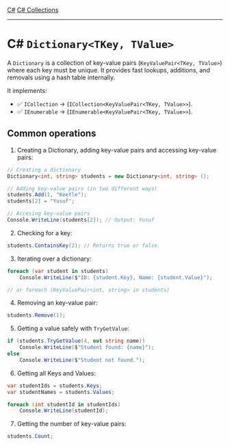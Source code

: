 [C#](csharp)
[C# Collections](csharp_collections)

---
# C# `Dictionary<TKey, TValue>`
A `Dictionary` is a collection of key-value pairs (`KeyValuePair<TKey, TValue>`) where each key must be unique. It provides fast lookups, additions, and removals using a hash table internally.

It implements:
- ✅ `ICollection` -> (`ICollection<KeyValuePair<TKey, TValue>>`).
- ✅ `IEnumerable` -> (`IEnumerable<KeyValuePair<TKey, TValue>>`).

## Common operations
1. Creating a Dictionary, adding key-value pairs and accessing key-value pairs:
```csharp
// Creating a dictionary
Dictionary<int, string> students = new Dictionary<int, string> ();

// Adding key-value pairs (in two different ways)
students.Add(1, "Keefle");
students[2] = "Yusuf";

// Accesing key-value pairs
Console.WriteLine(students[2]); // Output: Yusuf
```

2. Checking for a key:
```csharp
students.ContainsKey(2); // Returns true or false.
```

3. Iterating over a dictionary:
```csharp
foreach (var student in students)
	Console.WriteLine($"ID: {student.Key}, Name: {student.Value}");

// or foreach (KeyValuePair<int, string> in students)
```

4. Removing an key-value pair:
```csharp
students.Remove(1);
```

5. Getting a value safely with `TryGetValue`:
```csharp
if (students.TryGetValue(4, out string name))
	Console.WriteLine($"Student found: {name}");
else
	Console.WriteLine($"Student not found.");
```

6. Getting all Keys and Values:
```csharp
var studentIds = students.Keys;
var studentNames = students.Values;

foreach (int studentId in studentIds)
	Console.WriteLine(studentId);
```

7. Getting the number of key-value pairs:
```csharp
students.Count;
```